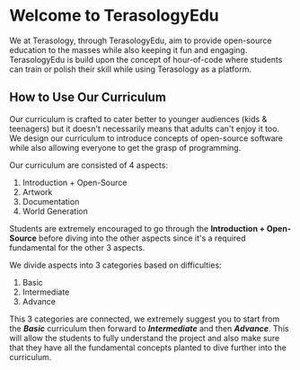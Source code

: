 # Welcome to TerasologyEdu

We at Terasology, through TerasologyEdu, aim to provide open-source education to the masses while also keeping it fun and engaging. TerasologyEdu is build upon the concept of hour-of-code where students can train or polish their skill while using Terasology as a platform.

## How to Use Our Curriculum
Our curriculum is crafted to cater better to younger audiences (kids & teenagers) but it doesn't necessarily means that adults can't enjoy it too. We design our curriculum to introduce concepts of open-source software while also allowing everyone to get the grasp of programming.

Our curriculum are consisted of 4 aspects:
1. Introduction + Open-Source
2. Artwork
3. Documentation
3. World Generation

Students are extremely encouraged to go through the **Introduction + Open-Source** before diving into the other aspects since it's a required fundamental for the other 3 aspects.

We divide aspects into 3 categories based on difficulties:
1. Basic
2. Intermediate
3. Advance

This 3 categories are connected, we extremely suggest you to start from the ***Basic*** curriculum then forward to ***Intermediate*** and then ***Advance***. This will allow the students to fully understand the project and also make sure that they have all the fundamental concepts planted to dive further into the curriculum.
